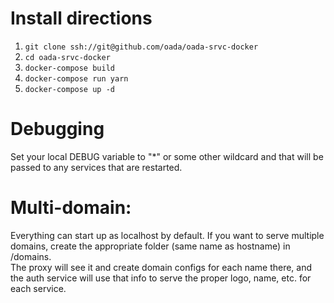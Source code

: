 Install directions
==================

1. `git clone ssh://git@github.com/oada/oada-srvc-docker`
2. `cd oada-srvc-docker`
3. `docker-compose build`
4. `docker-compose run yarn`
5. `docker-compose up -d`

Debugging
=========
Set your local DEBUG variable to "*" or some other wildcard and
that will be passed to any services that are restarted.

Multi-domain:
=============
Everything can start up as localhost by default.  If you want to serve multiple
domains, create the appropriate folder (same name as hostname) in /domains.  
The proxy will see it and create domain configs for each name there, and the
auth service will use that info to serve the proper logo, name, etc. for each
service.
